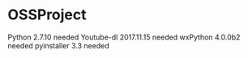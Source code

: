 # OSSProject

Python 2.7.10 needed
Youtube-dl 2017.11.15 needed
wxPython 4.0.0b2 needed
pyinstaller 3.3 needed
